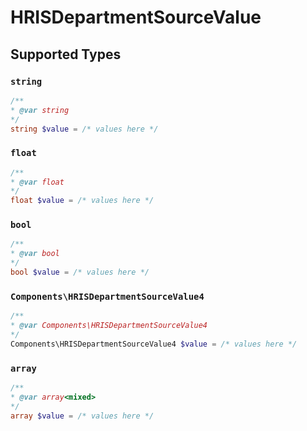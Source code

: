 # HRISDepartmentSourceValue


## Supported Types

### `string`

```php
/**
* @var string
*/
string $value = /* values here */
```

### `float`

```php
/**
* @var float
*/
float $value = /* values here */
```

### `bool`

```php
/**
* @var bool
*/
bool $value = /* values here */
```

### `Components\HRISDepartmentSourceValue4`

```php
/**
* @var Components\HRISDepartmentSourceValue4
*/
Components\HRISDepartmentSourceValue4 $value = /* values here */
```

### `array`

```php
/**
* @var array<mixed>
*/
array $value = /* values here */
```

